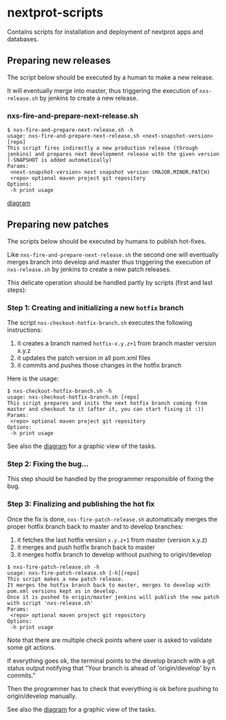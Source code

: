 # nextprot-scripts

Contains scripts for installation and deployment of nextprot apps and databases.

## Preparing new releases

The script below should be executed by a human to make a new release.

It will eventually merge into master, thus triggering the execution of `nxs-release.sh` by jenkins to create a new release.

### nxs-fire-and-prepare-next-release.sh

```
$ nxs-fire-and-prepare-next-release.sh -h
usage: nxs-fire-and-prepare-next-release.sh <next-snapshot-version> [repo]
This script fires indirectly a new production release (through jenkins) and prepares next development release with the given version (-SNAPSHOT is added automatically)
Params:
 <next-snapshot-version> next snapshot version (MAJOR.MINOR.PATCH)
 <repo> optional maven project git repository
Options:
 -h print usage
```

[diagram](doc/fire-and-prepare-next-release.png)

## Preparing new patches

The scripts below should be executed by humans to publish hot-fixes.

Like `nxs-fire-and-prepare-next-release.sh` the second one will eventually merges branch into develop and master thus
triggering the execution of `nxs-release.sh` by jenkins to create a new patch releases.

This delicate operation should be handled partly by scripts (first and last steps):

### Step 1: Creating and initializing a new `hotfix` branch

The script `nxs-checkout-hotfix-branch.sh` executes the following instructions:

1. it creates a branch named `hotfix-x.y.z+1` from branch master version x.y.z
2. it updates the patch version in all pom.xml files
3. it commits and pushes those changes in the hotfix branch

Here is the usage:

```
$ nxs-checkout-hotfix-branch.sh -h
usage: nxs-checkout-hotfix-branch.sh [repo]
This script prepares and inits the next hotfix branch coming from master and checkout to it (after it, you can start fixing it :))
Params:
 <repo> optional maven project git repository
Options:
 -h print usage
```

See also the [diagram](doc/checkout-hotfix-branch.png) for a graphic view of the tasks.

### Step 2: Fixing the bug...

This step should be handled by the programmer responsible of fixing the bug.

### Step 3: Finalizing and publishing the hot fix

Once the fix is done, `nxs-fire-patch-release.sh` automatically merges the proper hotfix branch back to master and to develop branches:

1. it fetches the last hotfix version `x.y.z+1` from master (version x.y.z)
2. it merges and push hotfix branch back to master
3. it merges hotfix branch to develop without pushing to origin/develop

```
$ nxs-fire-patch-release.sh -h
usage: nxs-fire-patch-release.sh [-h][repo]
This script makes a new patch release.
It merges the hotfix branch back to master, merges to develop with pom.xml versions kept as in develop.
Once it is pushed to origin/master jenkins will publish the new patch with script 'nxs-release.sh'
Params:
 <repo> optional maven project git repository
Options:
 -h print usage
```

Note that there are multiple check points where user is asked to validate some git actions.

If everything goes ok, the terminal points to the develop branch with a git status output
notifying that "Your branch is ahead of 'origin/develop' by n commits."

Then the programmer has to check that everything is ok before pushing to origin/develop manually.

See also the [diagram](doc/fire-patch-release.png) for a graphic view of the tasks.
